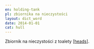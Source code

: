 ```yaml
---
en: holding-tank
pl: zbiornika na nieczystości
layout: dict_word
date: 2014-01-01
cat: hull
---
```


Zbiornik na nieczystości z toalety [[heads](/dict/h/heads.html)].